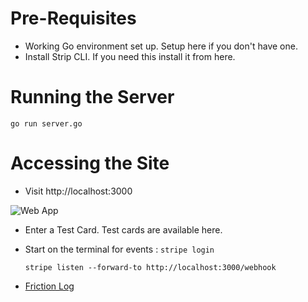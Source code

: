 # Pre-Requisites
 * Working Go environment set up. Setup here if you don't have one.
 * Install Strip CLI. If you need this install it from here.

# Running the Server
`go run server.go`
 
# Accessing the Site

* Visit http://localhost:3000

![Web App](https://github.com/deekoder/stripe-payment-intents/blob/master/static/screenshots/home.png=200x200)


* Enter a Test Card. Test cards are available here.
* Start on the terminal for events : 
    `stripe login`

    `stripe listen --forward-to http://localhost:3000/webhook`
 * [Friction Log](./Friction_Log.md)

